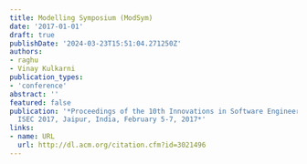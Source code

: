 ```yaml
---
title: Modelling Symposium (ModSym)
date: '2017-01-01'
draft: true
publishDate: '2024-03-23T15:51:04.271250Z'
authors:
- raghu
- Vinay Kulkarni
publication_types:
- 'conference'
abstract: ''
featured: false
publication: '*Proceedings of the 10th Innovations in Software Engineering Conference,
  ISEC 2017, Jaipur, India, February 5-7, 2017*'
links:
- name: URL
  url: http://dl.acm.org/citation.cfm?id=3021496
---
```


